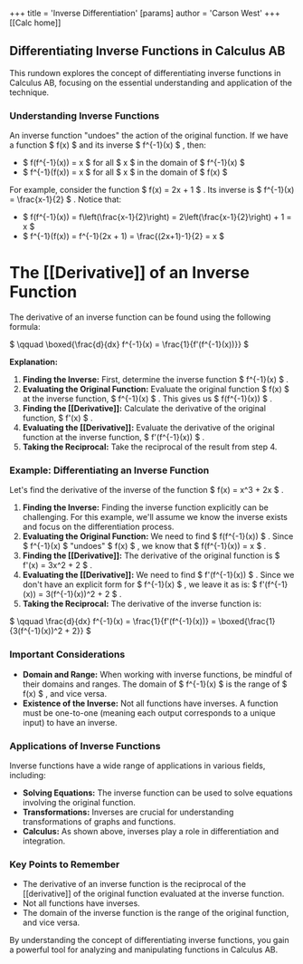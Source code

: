 +++
 title = 'Inverse Differentiation'
[params]
	author = 'Carson West'
+++
[[Calc home]]
## Differentiating Inverse Functions in Calculus AB

This rundown explores the concept of differentiating inverse functions in Calculus AB, focusing on the essential understanding and application of the technique. 

###  Understanding Inverse Functions 

An inverse function "undoes" the action of the original function.  If we have a function  $ f(x) $  and its inverse  $ f^{-1}(x) $ , then:

*  $ f(f^{-1}(x)) = x $  for all  $ x $  in the domain of  $ f^{-1}(x) $ 
*  $ f^{-1}(f(x)) = x $  for all  $ x $  in the domain of  $ f(x) $ 

For example, consider the function  $ f(x) = 2x + 1 $ . Its inverse is  $ f^{-1}(x) = \frac{x-1}{2} $ .  Notice that:

*  $ f(f^{-1}(x)) = f\left(\frac{x-1}{2}\right) = 2\left(\frac{x-1}{2}\right) + 1 = x $ 
*  $ f^{-1}(f(x)) = f^{-1}(2x + 1) = \frac{(2x+1)-1}{2} = x $ 

# The [[Derivative]] of an Inverse Function

The derivative of an inverse function can be found using the following formula:

 $ \qquad \boxed{\frac{d}{dx} f^{-1}(x) = \frac{1}{f'(f^{-1}(x))}} $ 

**Explanation:**

1. **Finding the Inverse:**  First, determine the inverse function  $ f^{-1}(x) $ .
2. **Evaluating the Original Function:**  Evaluate the original function  $ f(x) $  at the inverse function,  $ f^{-1}(x) $ . This gives us  $ f(f^{-1}(x)) $ .
3. **Finding the [[Derivative]]:**  Calculate the derivative of the original function,  $ f'(x) $ .
4. **Evaluating the [[Derivative]]:**  Evaluate the derivative of the original function at the inverse function,  $ f'(f^{-1}(x)) $ .
5. **Taking the Reciprocal:**  Take the reciprocal of the result from step 4.

### Example: Differentiating an Inverse Function

Let's find the derivative of the inverse of the function  $ f(x) = x^3 + 2x $ .

1. **Finding the Inverse:**  Finding the inverse function explicitly can be challenging. For this example, we'll assume we know the inverse exists and focus on the differentiation process. 
2. **Evaluating the Original Function:**  We need to find  $ f(f^{-1}(x)) $ . Since  $ f^{-1}(x) $  "undoes"  $ f(x) $ , we know that  $ f(f^{-1}(x)) = x $ .
3. **Finding the [[Derivative]]:**  The derivative of the original function is  $ f'(x) = 3x^2 + 2 $ .
4. **Evaluating the [[Derivative]]:**  We need to find  $ f'(f^{-1}(x)) $ . Since we don't have an explicit form for  $ f^{-1}(x) $ , we leave it as is:  $ f'(f^{-1}(x)) = 3(f^{-1}(x))^2 + 2 $ .
5. **Taking the Reciprocal:**  The derivative of the inverse function is:

 $ \qquad \frac{d}{dx} f^{-1}(x) = \frac{1}{f'(f^{-1}(x))} = \boxed{\frac{1}{3(f^{-1}(x))^2 + 2}} $ 

### Important Considerations

* **Domain and Range:** When working with inverse functions, be mindful of their domains and ranges. The domain of  $ f^{-1}(x) $  is the range of  $ f(x) $ , and vice versa.
* **Existence of the Inverse:** Not all functions have inverses. A function must be one-to-one (meaning each output corresponds to a unique input) to have an inverse.

### Applications of Inverse Functions

Inverse functions have a wide range of applications in various fields, including:

* **Solving Equations:**  The inverse function can be used to solve equations involving the original function.
* **Transformations:**  Inverses are crucial for understanding transformations of graphs and functions.
* **Calculus:**  As shown above, inverses play a role in differentiation and integration.

### Key Points to Remember

* The derivative of an inverse function is the reciprocal of the [[derivative]] of the original function evaluated at the inverse function.
* Not all functions have inverses.
* The domain of the inverse function is the range of the original function, and vice versa.

By understanding the concept of differentiating inverse functions, you gain a powerful tool for analyzing and manipulating functions in Calculus AB. 
